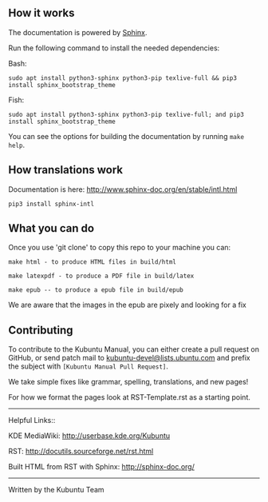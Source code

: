 ## How it works

The documentation is powered by [Sphinx](http://www.sphinx-doc.org/en/stable/).

Run the following command to install the needed dependencies:

Bash:

```
sudo apt install python3-sphinx python3-pip texlive-full && pip3 install sphinx_bootstrap_theme
```                                                                                            

Fish:

```
sudo apt install python3-sphinx python3-pip texlive-full; and pip3 install sphinx_bootstrap_theme
```
                                                                                                           
You can see the options for building the documentation by running `make help`.                             

## How translations work

Documentation is here: http://www.sphinx-doc.org/en/stable/intl.html

```
pip3 install sphinx-intl
```

## What you can do

Once you use 'git clone' to copy this repo to your machine you can:

```
make html - to produce HTML files in build/html
```

```
make latexpdf - to produce a PDF file in build/latex
```

```
make epub -- to produce a epub file in build/epub
```

We are aware that the images in the epub are pixely and looking for a fix
                                                                                                           
## Contributing                                                                                            
                                                                                                           
To contribute to the Kubuntu Manual, you can either create a pull request on GitHub, or send patch mail to 
[kubuntu-devel@lists.ubuntu.com](mailto:kubuntu-devel@lists.ubuntu.com) and prefix the subject with `[Kubuntu Manual Pull Request]`.                

We take simple fixes like grammar, spelling, translations, and new pages!

For how we format the pages look at RST-Template.rst as a starting point.

***
Helpful Links::

KDE MediaWiki: http://userbase.kde.org/Kubuntu

RST: http://docutils.sourceforge.net/rst.html

Built HTML from RST with Sphinx:
http://sphinx-doc.org/

---
Written by the Kubuntu Team
